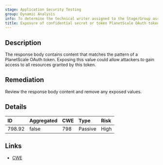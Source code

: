 ```yaml
---
stage: Application Security Testing
group: Dynamic Analysis
info: To determine the technical writer assigned to the Stage/Group associated with this page, see https://handbook.gitlab.com/handbook/product/ux/technical-writing/#assignments
title: Exposure of confidential secret or token PlanetScale OAuth token
---
```


## Description

The response body contains content that matches the pattern of a PlanetScale OAuth token.
Exposing this value could allow attackers to gain access to all resources granted by this token.

## Remediation

Review the response body content and remove any exposed values.

## Details

| ID | Aggregated | CWE | Type | Risk |
|:---|:-----------|:----|:-----|:-----|
| 798.92 | false | 798 | Passive | High |

## Links

- [CWE](https://cwe.mitre.org/data/definitions/798.html)
